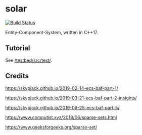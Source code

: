 # solar
[![Build Status](https://ci.appveyor.com/api/projects/status/1eydmdc2hrp5v2oa?svg=true)](https://ci.appveyor.com/project/reworks/solar)

Entity-Component-System, written in C++17.

## Tutorial
See [/testbed/src/test/](https://github.com/DomRe/solar/tree/master/testbed/src/test).

## Credits
https://skypjack.github.io/2019-02-14-ecs-baf-part-1/

https://skypjack.github.io/2019-03-21-ecs-baf-part-2-insights/

https://skypjack.github.io/2019-09-25-ecs-baf-part-5/

https://www.computist.xyz/2018/06/sparse-sets.html

https://www.geeksforgeeks.org/sparse-set/
